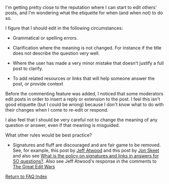 I'm getting pretty close to the reputation where I can start to edit others' posts, and I'm wondering what the etiquette for when (and when not) to do so.

I figure that I should edit in the following circumstances:

  - Grammatical or spelling errors.
  - Clarification where the meaning is not changed. For instance if the title does not describe the question very well.
  - Where the user has made a very minor mistake that doesn't justify a full post to clarify.
  - To add related resources or links that will help someone answer the post, or provide context

Before the commenting feature was added, I noticed that some moderators edit posts in order to insert a reply or extension to the post. I feel this isn't good etiquette (but I could be wrong) because I don't know what to do with their changes when I come to re-edit or respond.

I also feel that I should be very careful not to change the meaning of any question or answer, even if that meaning is misguided.

What other rules would be best practice?

- Signatures and fluff are discouraged and are fair game to be removed.  See, for example, this post by [Jeff Atwood][1] and this post by [Jon Skeet][2] and also see [What is the policy on signatures and links in answers for SO questions?][3].  Also see Jeff Atwood's response in the comments to [The Great Edit Wars][4]

[Return to FAQ Index](http://meta.stackoverflow.com/questions/7931/how-does-stackoverflow-work-the-official-faq)

  [1]: http://stackoverflow.com/questions/468303/are-taglines-signatures-disallowed-on-stackoverflow/468725#468725
  [2]: http://stackoverflow.com/questions/468303/are-taglines-signatures-disallowed-on-stackoverflow/468332#468332
  [3]: http://stackoverflow.com/questions/277128/what-is-the-policy-on-signatures-and-links-in-answers-for-so-questions-closed
  [4]: http://blog.stackoverflow.com/2009/03/the-great-edit-wars/#comment-15830